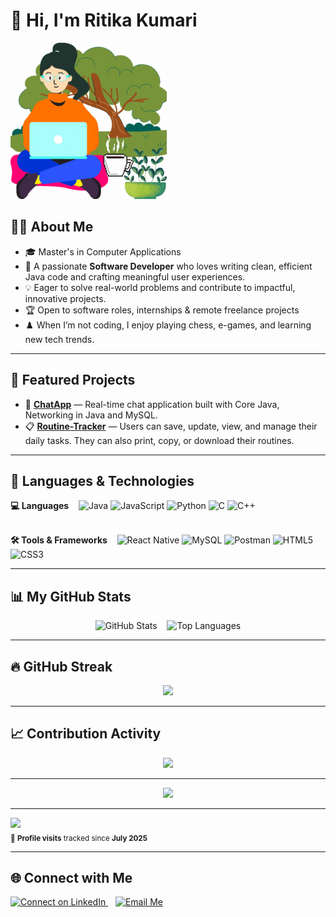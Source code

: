 # 👋 Hi, I'm Ritika Kumari

<img src="https://github.com/Cayra19/Cayra19/blob/main/girlCoder.gif?raw=true" width="250"/>


## 👩‍💻 About Me

- 🎓 Master's in Computer Applications  
- 🌱 A passionate **Software Developer** who loves writing clean, efficient Java code and crafting meaningful user experiences.  
- 💡 Eager to solve real-world problems and contribute to impactful, innovative projects.  
- 🏆 Open to software roles, internships & remote freelance projects
- ♟️ When I’m not coding, I enjoy playing chess, e-games, and learning new tech trends.
---

## 💼 Featured Projects

- 🔗 [**ChatApp**](https://github.com/Cayra19/ChatApp) — Real-time chat application built with Core Java, Networking in Java and MySQL.  
- 📋 [**Routine-Tracker**](https://github.com/developerOfIndia/Routine-Tracker) — Users can save, update, view, and manage their daily tasks. They can also print, copy, or download their routines.

----

## 🚀 Languages & Technologies
<p>
    <strong>💻 Languages</strong> &nbsp;&nbsp;
  <img src="https://cdn.jsdelivr.net/gh/devicons/devicon/icons/java/java-original.svg" width="40" title="Java"/>
  <img src="https://cdn.jsdelivr.net/gh/devicons/devicon/icons/javascript/javascript-original.svg" width="40" title="JavaScript"/>
  <img src="https://cdn.jsdelivr.net/gh/devicons/devicon/icons/python/python-original.svg" width="40" title="Python"/>
  <img src="https://cdn.jsdelivr.net/gh/devicons/devicon/icons/c/c-original.svg" width="40" title="C"/>
  <img src="https://cdn.jsdelivr.net/gh/devicons/devicon/icons/cplusplus/cplusplus-original.svg" width="40" title="C++"/><br/><br/>
</p>
<p>
 <strong>🛠️ Tools & Frameworks</strong> &nbsp;&nbsp;
  <img src="https://img.shields.io/badge/React_Native-20232A?style=flat-square&logo=react&logoColor=61DAFB" title="React Native"/>
  <img src="https://cdn.jsdelivr.net/gh/devicons/devicon/icons/mysql/mysql-original-wordmark.svg" width="50" title="MySQL"/>
  <img src="https://img.shields.io/badge/Postman-FF6C37?style=flat-square&logo=postman&logoColor=white" title="Postman"/>
  <img src="https://cdn.jsdelivr.net/gh/devicons/devicon/icons/html5/html5-original.svg" width="40" title="HTML5"/>
  <img src="https://cdn.jsdelivr.net/gh/devicons/devicon/icons/css3/css3-original.svg" width="40" title="CSS3"/>
</p>


---

## 📊 My GitHub Stats

<p align="center">
  <img src="https://github-readme-stats.vercel.app/api?username=Cayra19&show_icons=true&theme=transparent" alt="GitHub Stats" height="180"/>
  &nbsp;&nbsp;
  <img src="https://github-readme-stats.vercel.app/api/top-langs/?username=Cayra19&layout=compact&theme=transparent" alt="Top Languages" height="180"/>
</p>


---

## 🔥 GitHub Streak

<p align="center">
<img src="https://github-readme-streak-stats.herokuapp.com?user=Cayra19&theme=transparent"/>
</p>

---

## 📈 Contribution Activity

<p align="center">
  <img src="https://github-readme-activity-graph.vercel.app/graph?username=Cayra19&theme=github-compact"/>
</p>

---

<p align="center">
  <img src="https://github-profile-trophy.vercel.app/?username=Cayra19&theme=flat&no-bg=true&margin-w=10&row=1"/>
</p>

---

<p align="left">
  <img src="https://komarev.com/ghpvc/?username=Cayra19&label=Profile%20views&color=0e75b6&style=flat"/>
  <br>
  <sub>👀 <strong>Profile visits</strong> tracked since <strong>July 2025</strong></sub>
</p>

---

## 🌐 Connect with Me

<p align="left">
  <a href="https://www.linkedin.com/in/ritika-kumari19/" target="_blank">
    <img src="https://img.icons8.com/fluent/48/000000/linkedin.png" title="Connect on LinkedIn"/>
  </a>
  &nbsp;&nbsp;
  <a href="mailto:ritika1905kumari@gmail.com?subject=Feedback&body=Message" target="_blank">
    <img src="https://img.icons8.com/color/48/000000/gmail--v1.png" title="Email Me"/>
  </a>
</p>
